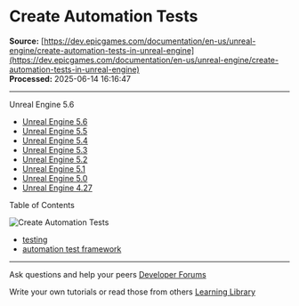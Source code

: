 # Create Automation Tests

**Source:** [https://dev.epicgames.com/documentation/en-us/unreal-engine/create-automation-tests-in-unreal-engine](https://dev.epicgames.com/documentation/en-us/unreal-engine/create-automation-tests-in-unreal-engine)  
**Processed:** 2025-06-14 16:16:47

---

Unreal Engine 5.6

-   [Unreal Engine 5.6](/documentation/en-us/unreal-engine/create-automation-tests-in-unreal-engine?application_version=5.6)
-   [Unreal Engine 5.5](/documentation/en-us/unreal-engine/create-automation-tests-in-unreal-engine?application_version=5.5)
-   [Unreal Engine 5.4](/documentation/en-us/unreal-engine/create-automation-tests-in-unreal-engine?application_version=5.4)
-   [Unreal Engine 5.3](/documentation/en-us/unreal-engine/create-automation-tests-in-unreal-engine?application_version=5.3)
-   [Unreal Engine 5.2](/documentation/en-us/unreal-engine/create-automation-tests-in-unreal-engine?application_version=5.2)
-   [Unreal Engine 5.1](/documentation/en-us/unreal-engine/create-automation-tests-in-unreal-engine?application_version=5.1)
-   [Unreal Engine 5.0](/documentation/en-us/unreal-engine/create-automation-tests-in-unreal-engine?application_version=5.0)
-   [Unreal Engine 4.27](/documentation/en-us/unreal-engine/create-automation-tests-in-unreal-engine?application_version=4.27)

Table of Contents

![Create Automation Tests](https://dev.epicgames.com/community/api/documentation/image/21e32d3e-1343-4ee4-bb57-1007565f4fd2?resizing_type=fill&width=1920&height=335)

-   [testing](https://documentation-assets-ssr/community/search?query=testing)
-   [automation test framework](https://documentation-assets-ssr/community/search?query=automation%20test%20framework)

---

Ask questions and help your peers [Developer Forums](https://forums.unrealengine.com/categories?tag=unreal-engine)

Write your own tutorials or read those from others [Learning Library](https://documentation-assets-ssr/community/unreal-engine/learning)